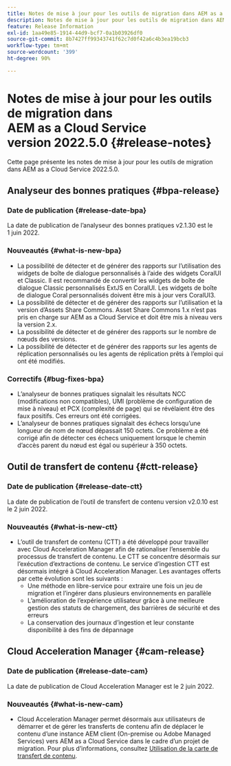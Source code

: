 ```yaml
---
title: Notes de mise à jour pour les outils de migration dans AEM as a Cloud Service version 2022.5.0
description: Notes de mise à jour pour les outils de migration dans AEM as a Cloud Service version 2022.5.0
feature: Release Information
exl-id: 1aa49e85-1914-44d9-bcf7-0a1b03926df0
source-git-commit: 8b7427ff99343741f62c7d0f42a6c4b3ea19bcb3
workflow-type: tm+mt
source-wordcount: '399'
ht-degree: 90%

---
```


# Notes de mise à jour pour les outils de migration dans AEM as a Cloud Service version 2022.5.0 {#release-notes}

Cette page présente les notes de mise à jour pour les outils de migration dans AEM as a Cloud Service 2022.5.0.

## Analyseur des bonnes pratiques {#bpa-release}

### Date de publication {#release-date-bpa}

La date de publication de l’analyseur des bonnes pratiques v2.1.30 est le 1 juin 2022.

### Nouveautés {#what-is-new-bpa}

* La possibilité de détecter et de générer des rapports sur l’utilisation des widgets de boîte de dialogue personnalisés à l’aide des widgets CoralUI et Classic. Il est recommandé de convertir les widgets de boîte de dialogue Classic personnalisés ExtJS en CoralUI. Les widgets de boîte de dialogue Coral personnalisés doivent être mis à jour vers CoralUI3.
* La possibilité de détecter et de générer des rapports sur l’utilisation et la version d’Assets Share Commons. Asset Share Commons 1.x n’est pas pris en charge sur AEM as a Cloud Service et doit être mis à niveau vers la version 2.x.
* La possibilité de détecter et de générer des rapports sur le nombre de nœuds des versions.
* La possibilité de détecter et de générer des rapports sur les agents de réplication personnalisés ou les agents de réplication prêts à l’emploi qui ont été modifiés.

### Correctifs {#bug-fixes-bpa}

* L’analyseur de bonnes pratiques signalait les résultats NCC (modifications non compatibles), UMI (problème de configuration de mise à niveau) et PCX (complexité de page) qui se révélaient être des faux positifs. Ces erreurs ont été corrigées.
* L’analyseur de bonnes pratiques signalait des échecs lorsqu’une longueur de nom de nœud dépassait 150 octets. Ce problème a été corrigé afin de détecter ces échecs uniquement lorsque le chemin d’accès parent du nœud est égal ou supérieur à 350 octets.

## Outil de transfert de contenu {#ctt-release}

### Date de publication {#release-date-ctt}

La date de publication de l’outil de transfert de contenu version v2.0.10 est le 2 juin 2022.

### Nouveautés {#what-is-new-ctt}

* L’outil de transfert de contenu (CTT) a été développé pour travailler avec Cloud Acceleration Manager afin de rationaliser l’ensemble du processus de transfert de contenu. Le CTT se concentre désormais sur l’exécution d’extractions de contenu. Le service d’ingestion CTT est désormais intégré à Cloud Acceleration Manager. Les avantages offerts par cette évolution sont les suivants :
   * Une méthode en libre-service pour extraire une fois un jeu de migration et l’ingérer dans plusieurs environnements en parallèle
   * L’amélioration de l’expérience utilisateur grâce à une meilleure gestion des statuts de chargement, des barrières de sécurité et des erreurs
   * La conservation des journaux d’ingestion et leur constante disponibilité à des fins de dépannage

## Cloud Acceleration Manager {#cam-release}

### Date de publication {#release-date-cam}

La date de publication de Cloud Acceleration Manager est le 2 juin 2022.

### Nouveautés {#what-is-new-cam}

* Cloud Acceleration Manager permet désormais aux utilisateurs de démarrer et de gérer les transferts de contenu afin de déplacer le contenu d’une instance AEM client (On-premise ou Adobe Managed Services) vers AEM as a Cloud Service dans le cadre d’un projet de migration. Pour plus d’informations, consultez [Utilisation de la carte de transfert de contenu](https://experienceleague.adobe.com/docs/experience-manager-cloud-service/content/migration-journey/cloud-acceleration-manager/using-cam/cam-implementation-phase.html?lang=fr#content-transfer).
